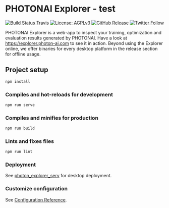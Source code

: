 # PHOTONAI Explorer - test
[![Build Status Travis](https://img.shields.io/travis/com/wwu-mmll/photonai-explorer)](https://travis-ci.com/github/wwu-mmll/photonai-explorer)
[![License: AGPLv3](https://img.shields.io/github/license/wwu-mmll/photonai-explorer)](https://github.com/wwu-mmll/photonai-explorer/blob/master/LICENSE)
[![GitHub Release](https://img.shields.io/github/release-date/wwu-mmll/photonai-explorer)](https://github.com/wwu-mmll/photonai-explorer/releases)
[![Twitter Follow](https://img.shields.io/twitter/follow/wwu_mmll?style=social)](https://twitter.com/intent/follow?screen_name=wwu_mmll)

PHOTONAI Explorer is a web-app to inspect your training, optimization and evaluation results generated by PHOTONAI. Have a look at https://explorer.photon-ai.com to see it in action. 
Beyond using the Explorer online, we offer binaries for every desktop platform in the release section for offline usage. 

## Project setup

```bash
npm install
```

### Compiles and hot-reloads for development

```bash
npm run serve
```

### Compiles and minifies for production

```bash
npm run build
```

### Lints and fixes files

```bash
npm run lint
```

### Deployment

See [photon_explorer_serv](https://github.com/wwu-mmll/photon_explorer_serv) for desktop deployment.

### Customize configuration

See [Configuration Reference](https://cli.vuejs.org/config/).
